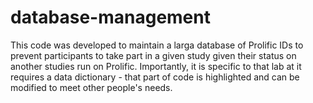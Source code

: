 # database-management
This code was developed to maintain a larga database of Prolific IDs to prevent participants to take part in a given study given their status on another studies run on Prolific. Importantly, it is specific to that lab at it requires a data dictionary - that part of code is highlighted and can be modified to meet other people's needs.
